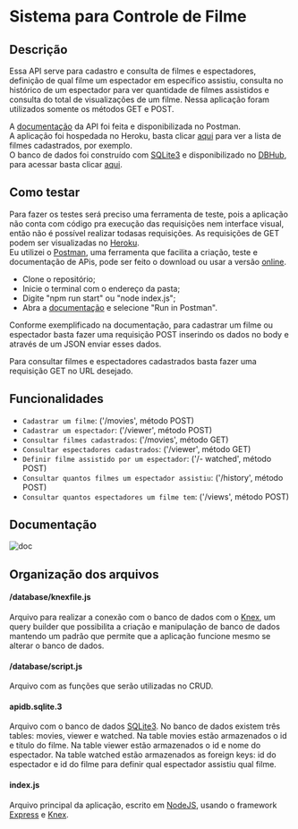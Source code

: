 # Sistema para Controle de Filme

## Descrição
Essa API serve para cadastro e consulta de filmes e espectadores, definição de qual filme um
espectador em específico assistiu, consulta no histórico de um espectador para ver quantidade
de filmes assistidos e consulta do total de visualizações de um filme.
Nessa aplicação foram utilizados somente os métodos GET e POST.

A [documentação](https://documenter.getpostman.com/view/21857150/UzJQotY2) da API foi feita e disponibilizada no Postman.  
A aplicação foi hospedada no Heroku, basta clicar [aqui](https://nodejs-express-movie-api3.herokuapp.com/movies) para ver a lista de filmes cadastrados, por exemplo.  
O banco de dados foi construído com [SQLite3](https://www.sqlite.org/index.html) e disponibilizado no [DBHub](dbhub.io), para acessar basta clicar
[aqui](https://dbhub.io/sofiassmorais/apidb.sqlite3).

## Como testar

Para fazer os testes será preciso uma ferramenta de teste, pois a aplicação não conta com código pra execução das requisições nem interface visual, então não é possível realizar todasas requisições. As requisições de GET podem ser visualizadas no [Heroku](https://nodejs-express-movie-api3.herokuapp.com/).  
Eu utilizei o [Postman](https://www.postman.com/downloads/), uma ferramenta que facilita a criação, teste e documentação de APis, pode ser feito o download ou usar a versão [online](https://web.postman.co/).

- Clone o repositório;
- Inicie o terminal com o endereço da pasta;
- Digite "npm run start" ou "node index.js";
- Abra a [documentação](https://documenter.getpostman.com/view/21857150/UzJQotY2) e selecione "Run in Postman".

Conforme exemplificado na documentação, para cadastrar um filme ou espectador basta fazer
uma requisição POST inserindo os dados no body e através de um JSON enviar esses dados.

Para consultar filmes e espectadores cadastrados basta fazer uma requisição GET no URL
desejado.

## Funcionalidades

- `Cadastrar um filme`: (&#39;/movies&#39;, método POST)
- `Cadastrar um espectador`: (&#39;/viewer&#39;, método POST)
- `Consultar filmes cadastrados`: (&#39;/movies&#39;, método GET)
- `Consultar espectadores cadastrados`: (&#39;/viewer&#39;, método GET)
- `Definir filme assistido por um espectador`: (&#39;/- watched&#39;, método POST)
- `Consultar quantos filmes um espectador assistiu`: (&#39;/history&#39;, método POST)
- `Consultar quantos espectadores um filme tem`: (&#39;/views&#39;, método POST)

## Documentação
![doc](https://user-images.githubusercontent.com/87936806/178282937-a5b7403c-ca9d-4997-8383-85606ace4ace.jpg)


## Organização dos arquivos

#### /database/knexfile.js
Arquivo para realizar a conexão com o banco de dados com o [Knex](http://knexjs.org/), um
query builder que possibilita a criação e manipulação de banco de dados mantendo um padrão
que permite que a aplicação funcione mesmo se alterar o banco de dados.

#### /database/script.js
Arquivo com as funções que serão utilizadas no CRUD.

#### apidb.sqlite.3
Arquivo com o banco de dados [SQLite3](https://www.sqlite.org/index.html). No banco de
dados existem três tables: movies, viewer e watched. Na table movies estão armazenados o id
e título do filme. Na table viewer estão armazenados o id e nome do espectador. Na table
watched estão armazenados as foreign keys: id do espectador e id do filme para definir qual
espectador assistiu qual filme.

#### index.js
Arquivo principal da aplicação, escrito em [NodeJS](https://nodejs.org/en/), usando o
framework [Express](https://expressjs.com/pt-br/) e [Knex](http://knexjs.org/).
